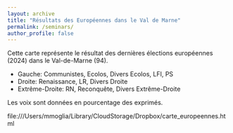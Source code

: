 ```yaml
---
layout: archive
title: "Résultats des Européennes dans le Val de Marne"
permalink: /seminars/
author_profile: false
---
```


Cette carte représente le résultat des dernières élections européennes (2024) dans le Val-de-Marne (94). 

- Gauche: Communistes, Ecolos, Divers Ecolos, LFI, PS
- Droite: Renaissance, LR, Divers Droite
- Extrême-Droite: RN, Reconquête, Divers Extrême-Droite

Les voix sont données en pourcentage des exprimés.

file:///Users/mmoglia/Library/CloudStorage/Dropbox/carte_europeennes.html
